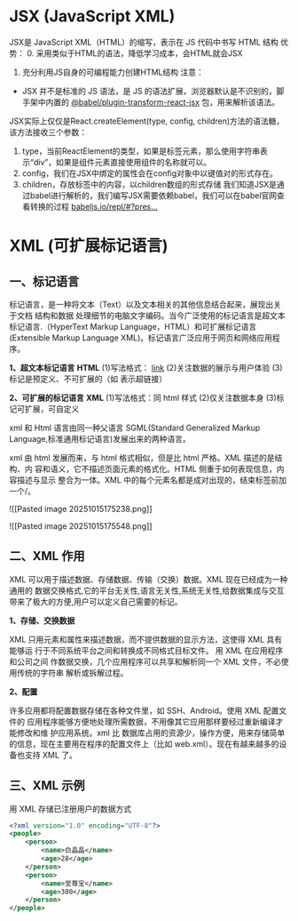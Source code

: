 # JSX (JavaScript XML)
JSX是 JavaScript XML（HTML）的缩写，表示在 JS 代码中书写 HTML 结构
优势：
0. 采用类似于HTML的语法，降低学习成本，会HTML就会JSX
1. 充分利用JS自身的可编程能力创建HTML结构
注意：
- JSX 并不是标准的 JS 语法，是 JS 的语法扩展，浏览器默认是不识别的，脚手架中内置的 [@babel/plugin-transform-react-jsx](https://link.juejin.cn?target=%40babel%2Fplugin-transform-react-jsx "@babel/plugin-transform-react-jsx") 包，用来解析该语法。

JSX实际上仅仅是React.createElement(type, config, children)方法的语法糖，该方法接收三个参数：
1. type，当前ReactElement的类型，如果是标签元素，那么使用字符串表示“div”，如果是组件元素直接使用组件的名称就可以。
2. config，我们在JSX中绑定的属性会在config对象中以键值对的形式存在。
3. children，存放标签中的内容，以children数组的形式存储 我们知道JSX是通过babel进行解析的，我们编写JSX需要依赖babel，我们可以在babel官网查看转换的过程 [babeljs.io/repl/#?pres…](https://link.juejin.cn?target=https%3A%2F%2Fbabeljs.io%2Frepl%2F%23%3Fpresets%3Dreact "https://babeljs.io/repl/#?presets=react")

# XML (可扩展标记语言)
## 一、标记语言

标记语言，是一种将文本（Text）以及文本相关的其他信息结合起来，展现出关于文档 结构和数据
处理细节的电脑文字编码。当今广泛使用的标记语言是超文本标记语言.（HyperText Markup Language，HTML）和可扩展标记语言(Extensible Markup Language XML)。标记语言广泛应用于网页和网络应用程序。

**1、超文本标记语言** **HTML**
(1)写法格式： <a href="link.html">link</a>
(2)关注数据的展示与用户体验
(3)标记是预定义、不可扩展的（如 <a></a>表示超链接）

**2、可扩展的标记语言** **XML**
(1)写法格式：同 html 样式
(2)仅关注数据本身
(3)标记可扩展，可自定义

xml 和 Html 语言由同一种父语言 SGML(Standard Generalized Markup Language,标准通用标记语言)发展出来的两种语言。

xml 由 html 发展而来，与 html 格式相似，但是比 html 严格。XML 描述的是结构、内 容和语义，它不描述页面元素的格式化。HTML 侧重于如何表现信息，内容描述与显示 整合为一体。XML 中的每个元素名都是成对出现的，结束标签前加一个/。

![[Pasted image 20251015175238.png]]

![[Pasted image 20251015175548.png]]

## 二、XML 作用

XML 可以用于描述数据、存储数据、传输（交换）数据。XML 现在已经成为一种通用的 数据交换格式,它的平台无关性,语言无关性,系统无关性,给数据集成与交互带来了极大的方便,用户可以定义自己需要的标记。

**1、存储、交换数据**

XML 只用元素和属性来描述数据，而不提供数据的显示方法，这使得 XML 具有能够运 行于不同系统平台之间和转换成不同格式目标文件。 用 XML 在应用程序和公司之间 作数据交换，几个应用程序可以共享和解析同一个 XML 文件，不必使用传统的字符串 解析或拆解过程。

**2、配置**

许多应用都将配置数据存储在各种文件里，如 SSH、Android。使用 XML 配置文件的 应用程序能够方便地处理所需数据，不用像其它应用那样要经过重新编译才能修改和维 护应用系统。xml 比 数据库占用的资源少，操作方便，用来存储简单的信息，现在主要用在程序的配置文件上（比如 web.xml）。现在有越来越多的设备也支持 XML 了。

## 三、XML 示例

用 XML 存储已注册用户的数据方式
```xml
<?xml version="1.0" encoding="UTF-8"?>  
<people>  
	<person>  
		<name>白晶晶</name> 
		<age>28</age>  
	</person>  
	<person>  
		<name>至尊宝</name> 
		<age>300</age> 
	</person> 
</people>
```